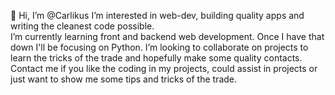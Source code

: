 👋 Hi, I’m @Carlikus
I’m interested in web-dev, building quality apps and writing the cleanest code possible.  
I’m currently learning front and backend web development. Once I have that down I'll be focusing on Python. 
I’m looking to collaborate on projects to learn the tricks of the trade and hopefully make some quality contacts.
Contact me if you like the coding in my projects, could assist in projects or just want to show me some tips and tricks of the trade.

<!---
Carlikus/Carlikus is a ✨ special ✨ repository because its `README.md` (this file) appears on your GitHub profile.
You can click the Preview link to take a look at your changes.
--->
